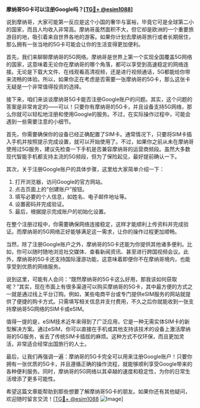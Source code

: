 **摩纳哥5G卡可以注册Google吗？[[TG💪+ @esim1088](https://t.me/s/esim1088)]**

说到摩纳哥，大家可能第一反应是这个小国的奢华与富裕，毕竟它可是全球第二小的国家，而且人均收入非常高。摩纳哥虽然面积不大，但它却是欧洲的一个重要旅游目的地，吸引着来自世界各地的游客。如果你计划去摩纳哥旅行或者长期居住，那么拥有一张当地的5G卡可能会让你的生活变得更加便利。

首先，我们来聊聊摩纳哥的5G网络。摩纳哥是世界上第一个实现全国覆盖5G网络的国家，这意味着无论你在摩纳哥的哪个角落，都可以享受到高速稳定的网络连接。无论是下载大文件、在线观看高清视频，还是进行视频通话，5G都能给你带来流畅的体验。所以，如果你正在考虑是否需要一张摩纳哥的5G卡，那么这张卡无疑是一个非常值得投资的选择。

接下来，咱们来谈谈摩纳哥5G卡能否注册Google账户的问题。其实，这个问题的答案是非常肯定的——可以！只要你有摩纳哥的5G卡，并且设备支持5G网络，那么你就可以轻松地注册和使用Google的服务。不过，在实际操作过程中，可能会遇到一些需要注意的小细节。

首先，你需要确保你的设备已经正确配置了SIM卡。通常情况下，只要将SIM卡插入手机并按照提示完成设置，就可以开始使用了。不过，如果你之前从未在摩纳哥使用过5G服务，建议先检查一下手机是否兼容摩纳哥的运营商频段。虽然大多数现代智能手机都支持主流的5G频段，但为了保险起见，最好提前确认一下。

其次，关于注册Google账户的具体步骤，这里给大家简单介绍一下：

1. 打开浏览器，访问Google的官方网站。
2. 点击页面上的“创建账户”按钮。
3. 填写必要的个人信息，如姓名、电子邮件地址等。
4. 设置密码并完成验证。
5. 最后，根据提示完成账户的初始化设置。

在整个注册过程中，你需要确保网络连接稳定，这样才能顺利上传资料并完成验证。而摩纳哥的5G网络正好能够满足这一需求，让你的操作过程更加顺畅。

当然，除了注册Google账户之外，摩纳哥的5G卡还能为你提供其他诸多便利。比如，你可以随时随地浏览社交媒体、查看新闻资讯、甚至进行跨国视频会议。此外，摩纳哥的5G卡还支持国际漫游功能，这意味着即便你不在摩纳哥境内，也能享受到优质的网络服务。

说到这里，可能有人会问：“既然摩纳哥的5G卡这么好用，那我该如何获取呢？”其实，现在市面上有很多渠道可以购买摩纳哥的5G卡，其中最方便的方式之一就是通过线上平台订购。例如，某些电商平台或专门提供eSIM服务的网站就提供了便捷的购卡方式。只需填写相关信息并支付费用，不久之后你就能收到一张支持摩纳哥5G网络的SIM卡或eSIM。

值得一提的是，eSIM技术近年来得到了广泛应用，它是一种无需实体SIM卡的新型解决方案。通过eSIM，你可以直接在手机或其他支持该技术的设备上激活摩纳哥的5G服务，省去了传统SIM卡插拔的麻烦。这种方式不仅环保，而且更加灵活，非常适合经常出国旅行的人士。

最后，让我们再强调一遍：摩纳哥的5G卡完全可以用来注册Google账户！只要你拥有一张优质的5G卡，并且遵循正确的操作流程，就能够顺利享受Google带来的各种便利服务。同时，摩纳哥的5G网络以其卓越的速度和稳定性，为你的日常生活增添了更多可能性。

希望这篇文章能帮助到那些想要了解摩纳哥5G卡的朋友。如果你还有其他疑问，欢迎随时留言交流！[[TG💪+ @esim1088](https://t.me/s/esim1088) ![Image](https://i.postimg.cc/4NQfJmqS/Snipaste-2025-05-13-00-14-12.png)]